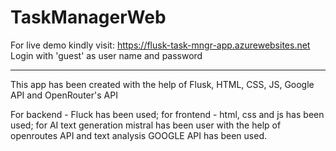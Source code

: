 # TaskManagerWeb
For live demo kindly visit: https://flusk-task-mngr-app.azurewebsites.net
Login with 'guest' as user name and password 
**************************************************************************
This app has been created with the help of Flusk, HTML, CSS, JS, Google API and OpenRouter's API

For backend - Fluck has been used; for frontend - html, css and js has been used; for AI text generation mistral has been user with the help of openroutes API and text analysis GOOGLE API has been used.



